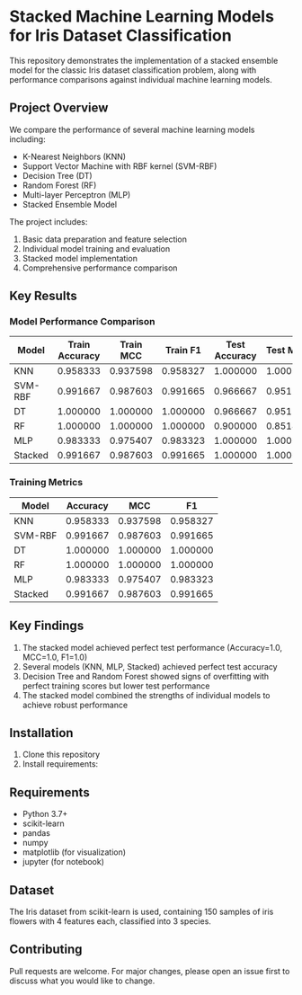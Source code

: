 # Stacked Machine Learning Models for Iris Dataset Classification

This repository demonstrates the implementation of a stacked ensemble model for the classic Iris dataset classification problem, along with performance comparisons against individual machine learning models.

## Project Overview

We compare the performance of several machine learning models including:
- K-Nearest Neighbors (KNN)
- Support Vector Machine with RBF kernel (SVM-RBF)
- Decision Tree (DT)
- Random Forest (RF)
- Multi-layer Perceptron (MLP)
- Stacked Ensemble Model

The project includes:
1. Basic data preparation and feature selection
2. Individual model training and evaluation
3. Stacked model implementation
4. Comprehensive performance comparison

## Key Results

### Model Performance Comparison

| Model    | Train Accuracy | Train MCC | Train F1 | Test Accuracy | Test MCC | Test F1 |
|----------|----------------|-----------|----------|---------------|----------|---------|
| KNN      | 0.958333       | 0.937598  | 0.958327 | 1.000000      | 1.000000 | 1.000000 |
| SVM-RBF  | 0.991667       | 0.987603  | 0.991665 | 0.966667      | 0.951587 | 0.966583 |
| DT       | 1.000000       | 1.000000  | 1.000000 | 0.966667      | 0.951587 | 0.966583 |
| RF       | 1.000000       | 1.000000  | 1.000000 | 0.900000      | 0.851420 | 0.899749 |
| MLP      | 0.983333       | 0.975407  | 0.983323 | 1.000000      | 1.000000 | 1.000000 |
| Stacked  | 0.991667       | 0.987603  | 0.991665 | 1.000000      | 1.000000 | 1.000000 |

### Training Metrics

| Model    | Accuracy  | MCC       | F1        |
|----------|-----------|-----------|-----------|
| KNN      | 0.958333  | 0.937598  | 0.958327  |
| SVM-RBF  | 0.991667  | 0.987603  | 0.991665  |
| DT       | 1.000000  | 1.000000  | 1.000000  |
| RF       | 1.000000  | 1.000000  | 1.000000  |
| MLP      | 0.983333  | 0.975407  | 0.983323  |
| Stacked  | 0.991667  | 0.987603  | 0.991665  |

## Key Findings

1. The stacked model achieved perfect test performance (Accuracy=1.0, MCC=1.0, F1=1.0)
2. Several models (KNN, MLP, Stacked) achieved perfect test accuracy
3. Decision Tree and Random Forest showed signs of overfitting with perfect training scores but lower test performance
4. The stacked model combined the strengths of individual models to achieve robust performance

## Installation

1. Clone this repository
2. Install requirements:


## Requirements

- Python 3.7+
- scikit-learn
- pandas
- numpy
- matplotlib (for visualization)
- jupyter (for notebook)

## Dataset

The Iris dataset from scikit-learn is used, containing 150 samples of iris flowers with 4 features each, classified into 3 species.

## Contributing

Pull requests are welcome. For major changes, please open an issue first to discuss what you would like to change.
